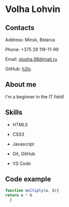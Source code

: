 # Volha Lohvin

## Contacts
Address: Minsk, Belarus

Phone: +375 29 119-11-99

Email: [olusha.98@mail.ru](olusha.98@mail.ru)

GitHub: [h2lo](https://github.com/h2lo)

## About me
I'm a beginner in the IT field!

## Skills
* HTML5

* CSS3

* Javascript

* Git, GitHub

* VS Code

## Code example
```javascript
function multiply(a, b){
return a * b
  }
```
